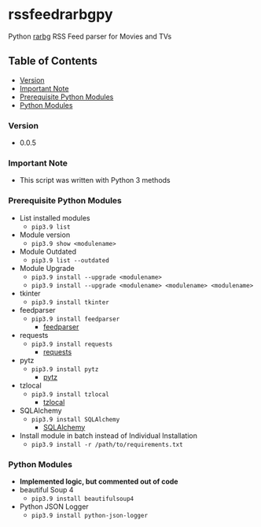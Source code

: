 # rssfeedrarbgpy
Python [rarbg](https://rarbg.to/torrents.php) RSS Feed parser for Movies and TVs

## Table of Contents
* [Version](#version)
* [Important Note](#important-note)
* [Prerequisite Python Modules](#prerequisite-python-modules)
* [Python Modules](#python-modules)

### Version
* 0.0.5

### **Important Note**
* This script was written with Python 3 methods

### Prerequisite Python Modules
* List installed modules
  * `pip3.9 list`
* Module version
  * `pip3.9 show <modulename>`
* Module Outdated
  * `pip3.9 list --outdated`
* Module Upgrade
  * `pip3.9 install --upgrade <modulename>`
  * `pip3.9 install --upgrade <modulename> <modulename> <modulename>`
* tkinter
  * `pip3.9 install tkinter`
* feedparser
  * `pip3.9 install feedparser`
    * [feedparser](https://pypi.org/project/feedparser/)
* requests
  * `pip3.9 install requests`
    * [requests](https://pypi.org/project/requests/)
* pytz
  * `pip3.9 install pytz`
    * [pytz](https://pypi.org/project/pytz/)
* tzlocal
  * `pip3.9 install tzlocal`
    * [tzlocal](https://pypi.org/project/tzlocal/)
* SQLAlchemy
  * `pip3.9 install SQLAlchemy`
    * [SQLAlchemy](https://pypi.org/project/SQLAlchemy/)
* Install module in batch instead of Individual Installation
  * `pip3.9 install -r /path/to/requirements.txt`

### Python Modules
* **Implemented logic, but commented out of code**
* beautiful Soup 4
  * `pip3.9 install beautifulsoup4`
* Python JSON Logger
  * `pip3.9 install python-json-logger`
